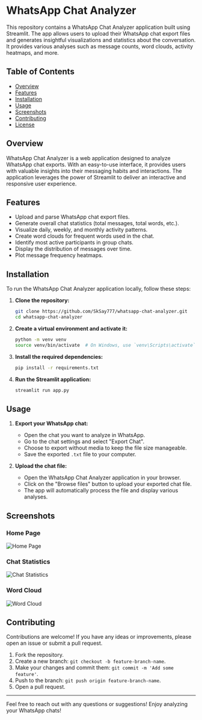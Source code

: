 # WhatsApp Chat Analyzer

This repository contains a WhatsApp Chat Analyzer application built using Streamlit. The app allows users to upload their WhatsApp chat export files and generates insightful visualizations and statistics about the conversation. It provides various analyses such as message counts, word clouds, activity heatmaps, and more.

## Table of Contents

- [Overview](#overview)
- [Features](#features)
- [Installation](#installation)
- [Usage](#usage)
- [Screenshots](#screenshots)
- [Contributing](#contributing)
- [License](#license)

## Overview

WhatsApp Chat Analyzer is a web application designed to analyze WhatsApp chat exports. With an easy-to-use interface, it provides users with valuable insights into their messaging habits and interactions. The application leverages the power of Streamlit to deliver an interactive and responsive user experience.

## Features

- Upload and parse WhatsApp chat export files.
- Generate overall chat statistics (total messages, total words, etc.).
- Visualize daily, weekly, and monthly activity patterns.
- Create word clouds for frequent words used in the chat.
- Identify most active participants in group chats.
- Display the distribution of messages over time.
- Plot message frequency heatmaps.

## Installation

To run the WhatsApp Chat Analyzer application locally, follow these steps:

1. **Clone the repository:**

    ```bash
    git clone https://github.com/SkSay777/whatsapp-chat-analyzer.git
    cd whatsapp-chat-analyzer
    ```

2. **Create a virtual environment and activate it:**

    ```bash
    python -m venv venv
    source venv/bin/activate  # On Windows, use `venv\Scripts\activate`
    ```

3. **Install the required dependencies:**

    ```bash
    pip install -r requirements.txt
    ```

4. **Run the Streamlit application:**

    ```bash
    streamlit run app.py
    ```

## Usage

1. **Export your WhatsApp chat:**

    - Open the chat you want to analyze in WhatsApp.
    - Go to the chat settings and select "Export Chat".
    - Choose to export without media to keep the file size manageable.
    - Save the exported `.txt` file to your computer.

2. **Upload the chat file:**

    - Open the WhatsApp Chat Analyzer application in your browser.
    - Click on the "Browse files" button to upload your exported chat file.
    - The app will automatically process the file and display various analyses.

## Screenshots

### Home Page
![Home Page](screenshots/home_page.png)

### Chat Statistics
![Chat Statistics](screenshots/chat_statistics.png)

### Word Cloud
![Word Cloud](screenshots/word_cloud.png)

## Contributing

Contributions are welcome! If you have any ideas or improvements, please open an issue or submit a pull request.

1. Fork the repository.
2. Create a new branch: `git checkout -b feature-branch-name`.
3. Make your changes and commit them: `git commit -m 'Add some feature'`.
4. Push to the branch: `git push origin feature-branch-name`.
5. Open a pull request.

---

Feel free to reach out with any questions or suggestions! Enjoy analyzing your WhatsApp chats!
